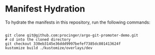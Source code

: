 
# Manifest Hydration

To hydrate the manifests in this repository, run the following commands:

```shell

git clone git@github.com:procinger/argo-git-promoter-demo.git
# cd into the cloned directory
git checkout 330eb3145e36ddd9997befef7385dc801413624f
kustomize build ./kustomize/overlays/dev
```